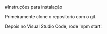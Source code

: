 #Instruções para instalação

Primeiramente clone o repositorio com o git.

Depois no Visual Studio Code, rode 'npm start'.
